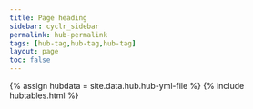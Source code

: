 ```yaml
---
title: Page heading
sidebar: cyclr_sidebar
permalink: hub-permalink
tags: [hub-tag,hub-tag,hub-tag]
layout: page
toc: false
---
```

{% assign hubdata = site.data.hub.hub-yml-file %}
{% include hubtables.html %}	

